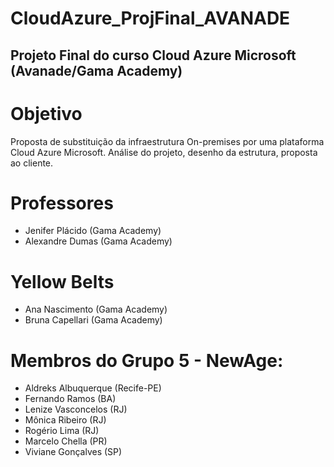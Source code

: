 # CloudAzure_ProjFinal_AVANADE
## Projeto Final do curso Cloud Azure Microsoft (Avanade/Gama Academy)

# Objetivo
Proposta de substituição da infraestrutura On-premises por uma plataforma Cloud Azure Microsoft.
Análise do projeto, desenho da estrutura, proposta ao cliente.

# Professores
- Jenifer Plácido (Gama Academy)
- Alexandre Dumas (Gama Academy)

# Yellow Belts
- Ana Nascimento (Gama Academy)
- Bruna Capellari (Gama Academy)

# Membros do Grupo 5 - NewAge:
- Aldreks Albuquerque (Recife-PE)
- Fernando Ramos (BA)
- Lenize Vasconcelos (RJ)
- Mônica Ribeiro (RJ)
- Rogério Lima (RJ)
- Marcelo Chella (PR)
- Viviane Gonçalves (SP)

